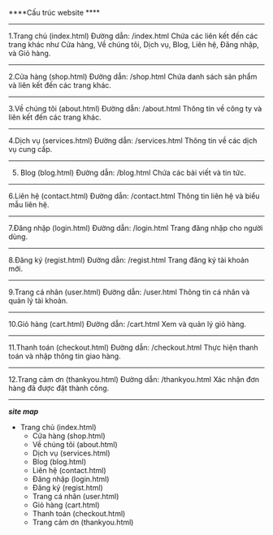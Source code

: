 ****Cấu trúc website ****
****
1.Trang chủ (index.html)
	Đường dẫn: /index.html
	Chứa các liên kết đến các trang khác như Cửa hàng, Về chúng tôi, Dịch vụ, Blog, Liên hệ, Đăng nhập, và Giỏ hàng.
 ****
2.Cửa hàng (shop.html)
	Đường dẫn: /shop.html
	Chứa danh sách sản phẩm và liên kết đến các trang khác.
 ****
3.Về chúng tôi (about.html)
	Đường dẫn: /about.html
	Thông tin về công ty và liên kết đến các trang khác.
 ****
4.Dịch vụ (services.html)
	Đường dẫn: /services.html
	Thông tin về các dịch vụ cung cấp.
 ****
5. Blog (blog.html)
	Đường dẫn: /blog.html
	Chứa các bài viết và tin tức.
****
6.Liên hệ (contact.html)
	Đường dẫn: /contact.html
	Thông tin liên hệ và biểu mẫu liên hệ.
 ****
7.Đăng nhập (login.html)
	Đường dẫn: /login.html
	Trang đăng nhập cho người dùng.
 ****
8.Đăng ký (regist.html)
	Đường dẫn: /regist.html
	Trang đăng ký tài khoản mới.
 ****
9.Trang cá nhân (user.html)
	Đường dẫn: /user.html
	Thông tin cá nhân và quản lý tài khoản.
 ****
10.Giỏ hàng (cart.html)
	Đường dẫn: /cart.html
	Xem và quản lý giỏ hàng.
 ****
11.Thanh toán (checkout.html)
	Đường dẫn: /checkout.html
	Thực hiện thanh toán và nhập thông tin giao hàng.
 ****
12.Trang cảm ơn (thankyou.html)
	Đường dẫn: /thankyou.html
	Xác nhận đơn hàng đã được đặt thành công.
 ****

*****site map*****
- Trang chủ (index.html)
  - Cửa hàng (shop.html)
  - Về chúng tôi (about.html)
  - Dịch vụ (services.html)
  - Blog (blog.html)
  - Liên hệ (contact.html)
  - Đăng nhập (login.html)
  - Đăng ký (regist.html)
  - Trang cá nhân (user.html)
  - Giỏ hàng (cart.html)
  - Thanh toán (checkout.html)
  - Trang cảm ơn (thankyou.html)
